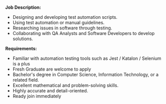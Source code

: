 **Job Description:**
- Designing and developing test automation scripts.
- Using test automation or manual guidelines.
- Researching issues in software through testing.
- Collaborating with QA Analysts and Software Developers to develop solutions.

**Requirements:**
- Familiar with automation testing tools such as Jest / Katalon / Selenium is a plus
- Fresh Graduate are welcome to apply
- Bachelor's degree in Computer Science, Information Technology, or a related field.
- Excellent mathematical and problem-solving skills.
- Highly accurate and detail-oriented.
- Ready join immediately

